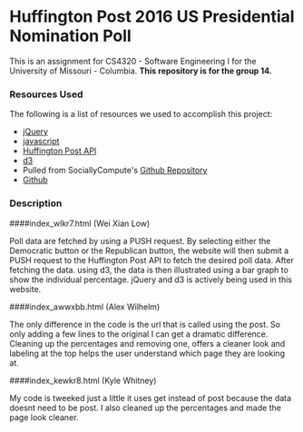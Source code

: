 # Huffington Post 2016 US Presidential Nomination Poll

This is an assignment for CS4320 - Software Engineering I for the University of Missouri - Columbia. 
**This repository is for the group 14.**

### Resources Used

The following is a list of resources we used to accomplish this project:

- [jQuery](https://jquery.com)
- [javascript](https://javascript.com)
- [Huffington Post API](http://elections.huffingtonpost.com/pollster/api)
- [d3](https://d3js.org/)
- Pulled from SociallyCompute's [Github Repository](https://github.com/SociallyCompute/MizzouSENG)
- [Github](https://github.com)



### Description

####index_wlkr7.html (Wei Xian Low)

Poll data are fetched by using a PUSH request. By selecting either the Democratic button or the Republican button, the website will then submit a PUSH request to the Huffington Post API to fetch the desired poll data. After fetching the data. using d3, the data is then illustrated using a bar graph to show the individual percentage. jQuery and d3 is actively being used in this website. 

####index_awwxbb.html (Alex Wilhelm)

The only difference in the code is the url that is called using the post.  So only adding a few lines to the original I can get a dramatic difference.  Cleaning up the percentages and removing one, offers a cleaner look and labeling at the top helps the user understand which page they are looking at.

####index_kewkr8.html (Kyle Whitney)

My code is tweeked just a little it uses get instead of post because the data doesnt need to be post. I also cleaned up the percentages and made the page look cleaner.
